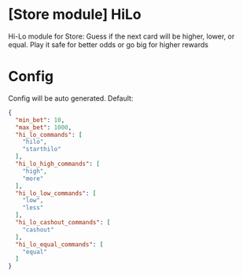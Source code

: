 # [Store module] HiLo
Hi-Lo module for Store: Guess if the next card will be higher, lower, or equal. Play it safe for better odds or go big for higher rewards

# Config
Config will be auto generated. Default:
```json
{
  "min_bet": 10,
  "max_bet": 1000,
  "hi_lo_commands": [
    "hilo",
    "starthilo"
  ],
  "hi_lo_high_commands": [
    "high",
    "more"
  ],
  "hi_lo_low_commands": [
    "low",
    "less"
  ],
  "hi_lo_cashout_commands": [
    "cashout"
  ],
  "hi_lo_equal_commands": [
    "equal"
  ]
}
```
